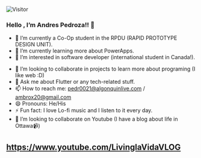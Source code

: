 ![Visitor](https://visitor-badge.laobi.icu/badge?page_id=ambrox20.ambrox20)

### Hello , I’m Andres Pedroza!! 👋 


- 🔭 I’m currently a Co-Op student in the RPDU (RAPID PROTOTYPE DESIGN UNIT).
- 🌱 I’m currently learning more about PowerApps.
- 👀 I’m interested in software developer (international student in Canada!).
<!--- - 🌱 I’m currently learning Java, SQL, CMD Script, HTML, CSS, JavaScript and Shell Scrip. --->
- 💞️ I’m looking to collaborate in projects to learn more about programing (I like web :D)
- 💬 Ask me about Flutter or any tech-related stuff.
- 📫 How to reach me: pedr0021@algonquinlive.com / ambrox20@gmail.com
- 😄 Pronouns: He/His
- ⚡ Fun fact: I love Lo-fi music and I listen to it every day.
- 👯 I’m looking to collaborate on Youtube (I have a blog about life in Ottawa:video_camera:) 
## https://www.youtube.com/LivinglaVidaVLOG

<!---
ambrox20/ambrox20 is a ✨ special ✨ repository because its `README.md` (this file) appears on your GitHub profile.
You can click the Preview link to take a look at your changes.
--->
